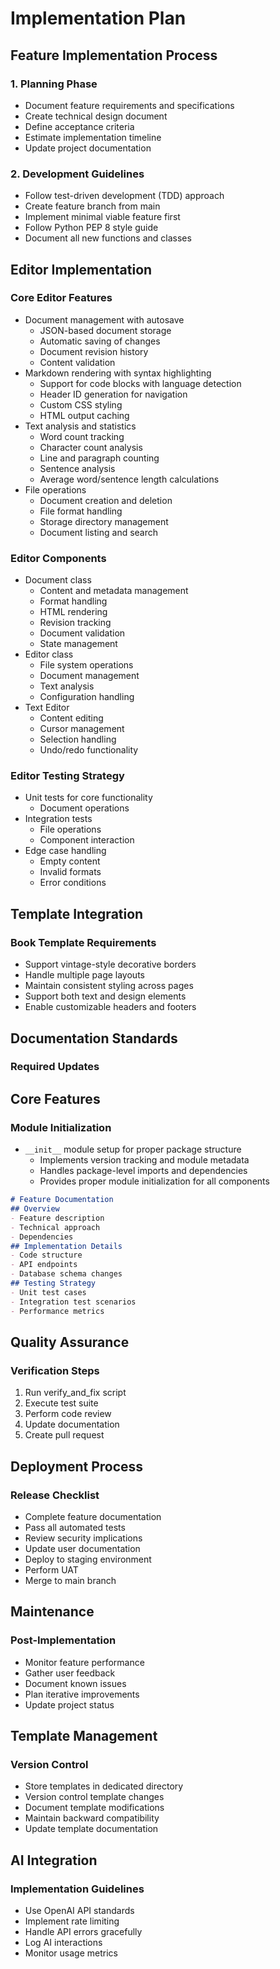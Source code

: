 # Implementation Plan

## Feature Implementation Process

### 1. Planning Phase

- Document feature requirements and specifications
- Create technical design document
- Define acceptance criteria
- Estimate implementation timeline
- Update project documentation

### 2. Development Guidelines

- Follow test-driven development (TDD) approach
- Create feature branch from main
- Implement minimal viable feature first
- Follow Python PEP 8 style guide
- Document all new functions and classes

## Editor Implementation

### Core Editor Features

- Document management with autosave
  - JSON-based document storage
  - Automatic saving of changes
  - Document revision history
  - Content validation
- Markdown rendering with syntax highlighting
  - Support for code blocks with language detection
  - Header ID generation for navigation
  - Custom CSS styling
  - HTML output caching
- Text analysis and statistics
  - Word count tracking
  - Character count analysis
  - Line and paragraph counting
  - Sentence analysis
  - Average word/sentence length calculations
- File operations
  - Document creation and deletion
  - File format handling
  - Storage directory management
  - Document listing and search

### Editor Components

- Document class
  - Content and metadata management
  - Format handling
  - HTML rendering
  - Revision tracking
  - Document validation
  - State management
- Editor class
  - File system operations
  - Document management
  - Text analysis
  - Configuration handling
- Text Editor
  - Content editing
  - Cursor management
  - Selection handling
  - Undo/redo functionality

### Editor Testing Strategy

- Unit tests for core functionality
  - Document operations
- Integration tests
  - File operations
  - Component interaction
- Edge case handling
  - Empty content
  - Invalid formats
  - Error conditions

## Template Integration

### Book Template Requirements

- Support vintage-style decorative borders
- Handle multiple page layouts
- Maintain consistent styling across pages
- Support both text and design elements
- Enable customizable headers and footers

## Documentation Standards

### Required Updates

## Core Features

### Module Initialization

- `__init__` module setup for proper package structure
  - Implements version tracking and module metadata
  - Handles package-level imports and dependencies
  - Provides proper module initialization for all components

```markdown
# Feature Documentation
## Overview
- Feature description
- Technical approach
- Dependencies
## Implementation Details
- Code structure
- API endpoints
- Database schema changes
## Testing Strategy
- Unit test cases
- Integration test scenarios
- Performance metrics
```

## Quality Assurance

### Verification Steps

1. Run verify_and_fix script
2. Execute test suite
3. Perform code review
4. Update documentation
5. Create pull request

## Deployment Process

### Release Checklist

- Complete feature documentation
- Pass all automated tests
- Review security implications
- Update user documentation
- Deploy to staging environment
- Perform UAT
- Merge to main branch

## Maintenance

### Post-Implementation

- Monitor feature performance
- Gather user feedback
- Document known issues
- Plan iterative improvements
- Update project status

## Template Management

### Version Control

- Store templates in dedicated directory
- Version control template changes
- Document template modifications
- Maintain backward compatibility
- Update template documentation

## AI Integration

### Implementation Guidelines

- Use OpenAI API standards
- Implement rate limiting
- Handle API errors gracefully
- Log AI interactions
- Monitor usage metrics
